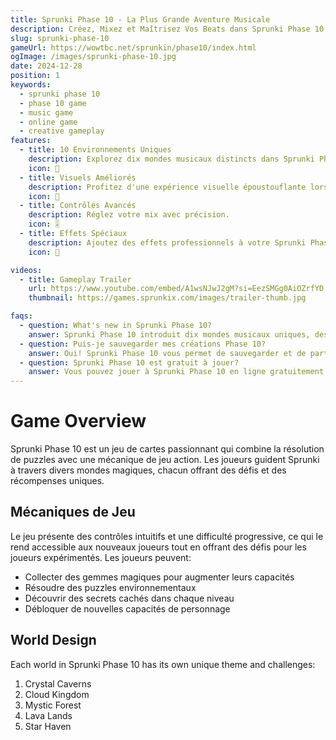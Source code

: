 ```yaml
---
title: Sprunki Phase 10 - La Plus Grande Aventure Musicale
description: Créez, Mixez et Maîtrisez Vos Beats dans Sprunki Phase 10
slug: sprunki-phase-10
gameUrl: https://wowtbc.net/sprunkin/phase10/index.html
ogImage: /images/sprunki-phase-10.jpg
date: 2024-12-28
position: 1
keywords:
  - sprunki phase 10
  - phase 10 game
  - music game
  - online game
  - creative gameplay 
features:
  - title: 10 Environnements Uniques
    description: Explorez dix mondes musicaux distincts dans Sprunki Phase 10.
    icon: 🎵
  - title: Visuels Améliorés
    description: Profitez d'une expérience visuelle époustouflante lors de la création.
    icon: 🎨
  - title: Contrôles Avancés
    description: Réglez votre mix avec précision.
    icon: 🎚️  
  - title: Effets Spéciaux
    description: Ajoutez des effets professionnels à votre Sprunki Phase 10 mix.
    icon: 💫

videos:
  - title: Gameplay Trailer
    url: https://www.youtube.com/embed/A1wsNJwJ2gM?si=EezSMGg0AiOZrfYD
    thumbnail: https://games.sprunkix.com/images/trailer-thumb.jpg

faqs:
  - question: What's new in Sprunki Phase 10?
    answer: Sprunki Phase 10 introduit dix mondes musicaux uniques, des outils de mélange avancés, une expérience visuelle améliorée et une bibliothèque sonore étendue tout en conservant la ludique intuitive que vous aimez.
  - question: Puis-je sauvegarder mes créations Phase 10?
    answer: Oui! Sprunki Phase 10 vous permet de sauvegarder et de partager vos créations musicales avec la communauté.
  - question: Sprunki Phase 10 est gratuit à jouer?
    answer: Vous pouvez jouer à Sprunki Phase 10 en ligne gratuitement ici sur notre site.
---
```


# Game Overview

Sprunki Phase 10 est un jeu de cartes passionnant qui combine la résolution de puzzles avec une mécanique de jeu action. Les joueurs guident Sprunki à travers divers mondes magiques, chacun offrant des défis et des récompenses uniques.

## Mécaniques de Jeu

Le jeu présente des contrôles intuitifs et une difficulté progressive, ce qui le rend accessible aux nouveaux joueurs tout en offrant des défis pour les joueurs expérimentés. Les joueurs peuvent:

- Collecter des gemmes magiques pour augmenter leurs capacités
- Résoudre des puzzles environnementaux
- Découvrir des secrets cachés dans chaque niveau
- Débloquer de nouvelles capacités de personnage

## World Design

Each world in Sprunki Phase 10 has its own unique theme and challenges:

1. Crystal Caverns
2. Cloud Kingdom
3. Mystic Forest
4. Lava Lands
5. Star Haven